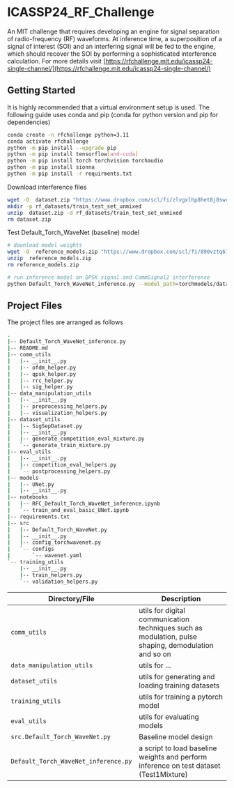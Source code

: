 # ICASSP24_RF_Challenge

An MIT challenge that requires developing an engine for signal separation of radio-frequency (RF) waveforms. At inference time, a superposition of a signal of interest (SOI) and an interfering signal will be fed to the engine, which should recover the SOI by performing a sophisticated interference calculation. For more details visit [https://rfchallenge.mit.edu/icassp24-single-channel/](https://rfchallenge.mit.edu/icassp24-single-channel/)

## Getting Started

It is highly recommended that a virtual environment setup is used. The following guide uses conda and pip (conda for python version and pip for dependencies)

```bash
conda create -n rfchallenge python=3.11
conda activate rfchallenge
python -m pip install --upgrade pip
python -m pip install tensorflow[and-cuda]
python -m pip install torch torchvision torchaudio
python -m pip install sionna
python -m pip install -r requirments.txt
```

Download interference files
```bash
wget -O  dataset.zip "https://www.dropbox.com/scl/fi/zlvgxlhp8het8j8swchgg/dataset.zip?rlkey=4rrm2eyvjgi155ceg8gxb5fc4&dl=0"
mkdir -p rf_datasets/train_test_set_unmixed
unzip  dataset.zip -d rf_datasets/train_test_set_unmixed
rm dataset.zip
```

Test Default_Torch_WaveNet (baseline) model

```bash
# download model weights
wget -O  reference_models.zip "https://www.dropbox.com/scl/fi/890vztq67krephwyr0whb/reference_models.zip?rlkey=6yct3w8rx183f0l3ok2my6rej&dl=0"
unzip  reference_models.zip
rm reference_models.zip

# run inference model on QPSK signal and CommSignal2 interference
python Default_Torch_WaveNet_inference.py --model_path=torchmodels/dataset_qpsk_commsignal2_mixture_wavenet/weights-206000.pt --soi_type=QPSK --batch_size=4 --interference_dir_path=rf_datasets/train_test_set_unmixed/dataset/testset1_frame
```

## Project Files

The project files are arranged as follows
```bash
.
|-- Default_Torch_WaveNet_inference.py
|-- README.md
|-- comm_utils
|   |-- __init__.py
|   |-- ofdm_helper.py
|   |-- qpsk_helper.py
|   |-- rrc_helper.py
|   |-- sig_helper.py
|-- data_manipulation_utils
|   |-- __init__.py
|   |-- preprocessing_helpers.py
|   |-- visualization_helpers.py
|-- dataset_utils
|   |-- SigSepDataset.py
|   |-- __init__.py
|   |-- generate_competition_eval_mixture.py
|   `-- generate_train_mixture.py
|-- eval_utils
|   |-- __init__.py
|   |-- competition_eval_helpers.py
|   `-- postprocessing_helpers.py
|-- models
|   |-- UNet.py
|   |-- __init__.py
|-- notebooks
|   |-- RFC_Default_Torch_WaveNet_inference.ipynb
|   `-- train_and_eval_basic_UNet.ipynb
|-- requirements.txt
|-- src
|   |-- Default_Torch_WaveNet.py
|   |-- __init__.py
|   |-- config_torchwavenet.py
|   `-- configs
|       `-- wavenet.yaml
`-- training_utils
    |-- __init__.py
    |-- train_helpers.py
    `-- validation_helpers.py
```
| Directory/File | Description |
| --- | --- |
| `comm_utils` | utils for digital communication techniques such as modulation, pulse shaping, demodulation and so on |
| `data_manipulation_utils` | utils for ... |
| `dataset_utils` | utils for generating and loading training datasets |
| `training_utils` | utils for training a pytorch model |
| `eval_utils` | utils for evaluating models |
| `src.Default_Torch_WaveNet.py` | Baseline model design |
| `Default_Torch_WaveNet_inference.py` | a script to load baseline weights and perform inference on test dataset (Test1Mixture) |
